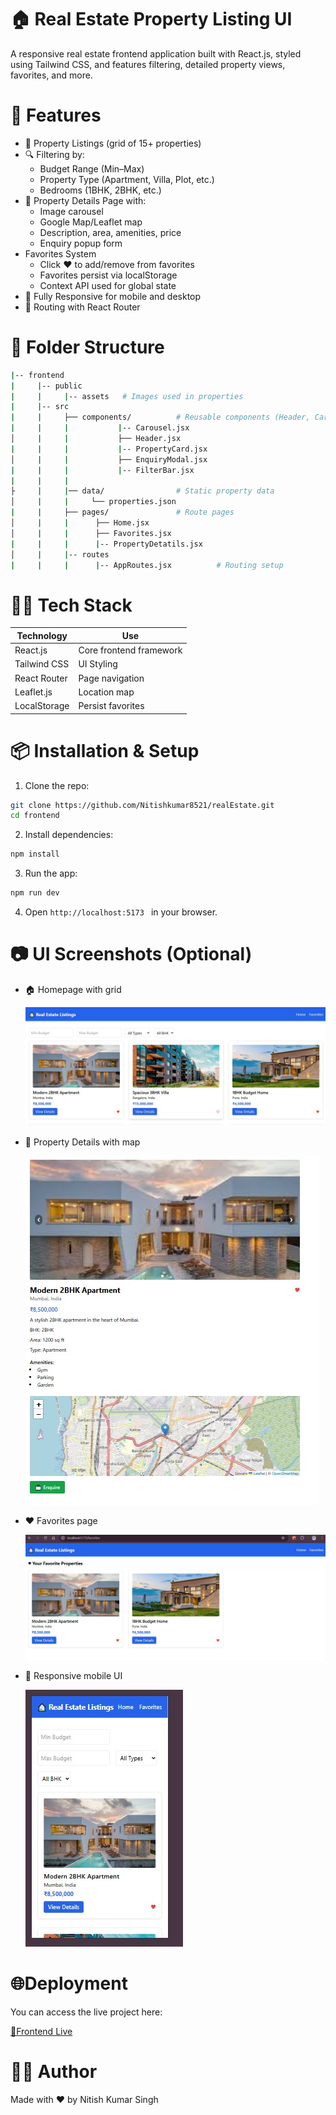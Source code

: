 # 🏠 Real Estate Property Listing UI
A responsive real estate frontend application built with React.js, styled using Tailwind CSS, and features filtering, detailed property views, favorites, and more.

# 🚀 Features
- 🏡 Property Listings (grid of 15+ properties)
- 🔍 Filtering by:
  - Budget Range (Min–Max)
  - Property Type (Apartment, Villa, Plot, etc.)
  - Bedrooms (1BHK, 2BHK, etc.)
- 📄 Property Details Page with:
  - Image carousel
  - Google Map/Leaflet map
  - Description, area, amenities, price
  - Enquiry popup form
- Favorites System
  - Click ♥ to add/remove from favorites
  - Favorites persist via localStorage
  - Context API used for global state
- 📱 Fully Responsive for mobile and desktop
- 🔀 Routing with React Router

# 📁 Folder Structure
```bash
|-- frontend
|     |-- public
|     |     |-- assets   # Images used in properties
|     |-- src             
|     |     ├── components/          # Reusable components (Header, Card, Modal, etc.)
|     |     |           |-- Carousel.jsx
│     |     |           ├── Header.jsx
|     |     |           |-- PropertyCard.jsx
│     |     |           ├── EnquiryModal.jsx
|     |     |           |-- FilterBar.jsx
|     |     |     
├     |     |── data/                # Static property data
│     |     |     └── properties.json
|     |     ├── pages/               # Route pages
│     |     |      ├── Home.jsx
│     |     |      ├── Favorites.jsx
|     |     |      |-- PropertyDetatils.jsx
│     |     |-- routes
|     |     |      |-- AppRoutes.jsx          # Routing setup
```
# 🧑‍💻 Tech Stack
| Technology   | Use                     |
|--------------|-------------------------|
| React.js     | Core frontend framework |
| Tailwind CSS | UI Styling              |
| React Router | Page navigation         |
| Leaflet.js   | Location map            |     
| LocalStorage | Persist favorites       |
# 📦 Installation & Setup
  1. Clone the repo:
```bash
git clone https://github.com/Nitishkumar8521/realEstate.git
cd frontend
```
 2. Install dependencies:
```bash
npm install
```
 3. Run the app:
```bash
npm run dev
```
 4. Open ```http://localhost:5173 ``` in your browser.
# 📷 UI Screenshots (Optional)
- 🏠 Homepage with grid
  
   ![App Screenshot](https://github.com/Nitishkumar8521/realEstate/blob/main/frontend/public/home.jpg?raw=true)
  
- 📄 Property Details with map
  
   ![App Screenshot](https://github.com/Nitishkumar8521/realEstate/blob/main/frontend/public/property%20detail%20with%20map.jpg?raw=true)
  
- ❤️ Favorites page
  
   ![App Screenshot](https://github.com/Nitishkumar8521/realEstate/blob/main/frontend/public/favorites%20page.jpg?raw=true)
  
- 📱 Responsive mobile UI
  
   ![App Screenshot](https://github.com/Nitishkumar8521/realEstate/blob/main/frontend/public/mobile%20ui.jpg?raw=true)

# 🌐Deployment

You can access the live project here:

[🔗Frontend Live](https://real-estate-frontend-ebon.vercel.app/)

# 👨‍💻 Author
  Made with ❤️ by Nitish Kumar Singh
